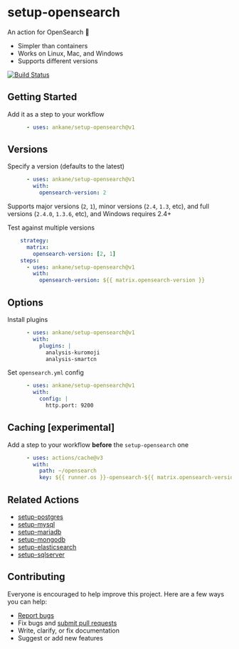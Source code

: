 # setup-opensearch

An action for OpenSearch :tada:

- Simpler than containers
- Works on Linux, Mac, and Windows
- Supports different versions

[![Build Status](https://github.com/ankane/setup-opensearch/actions/workflows/build.yml/badge.svg)](https://github.com/ankane/setup-opensearch/actions)

## Getting Started

Add it as a step to your workflow

```yml
      - uses: ankane/setup-opensearch@v1
```

## Versions

Specify a version (defaults to the latest)

```yml
      - uses: ankane/setup-opensearch@v1
        with:
          opensearch-version: 2
```

Supports major versions (`2`, `1`), minor versions (`2.4`, `1.3`, etc), and full versions (`2.4.0`, `1.3.6`, etc), and Windows requires 2.4+

Test against multiple versions

```yml
    strategy:
      matrix:
        opensearch-version: [2, 1]
    steps:
      - uses: ankane/setup-opensearch@v1
        with:
          opensearch-version: ${{ matrix.opensearch-version }}
```

## Options

Install plugins

```yml
      - uses: ankane/setup-opensearch@v1
        with:
          plugins: |
            analysis-kuromoji
            analysis-smartcn
```

Set `opensearch.yml` config

```yml
      - uses: ankane/setup-opensearch@v1
        with:
          config: |
            http.port: 9200
```

## Caching [experimental]

Add a step to your workflow **before** the `setup-opensearch` one

```yml
      - uses: actions/cache@v3
        with:
          path: ~/opensearch
          key: ${{ runner.os }}-opensearch-${{ matrix.opensearch-version }}
```

## Related Actions

- [setup-postgres](https://github.com/ankane/setup-postgres)
- [setup-mysql](https://github.com/ankane/setup-mysql)
- [setup-mariadb](https://github.com/ankane/setup-mariadb)
- [setup-mongodb](https://github.com/ankane/setup-mongodb)
- [setup-elasticsearch](https://github.com/ankane/setup-elasticsearch)
- [setup-sqlserver](https://github.com/ankane/setup-sqlserver)

## Contributing

Everyone is encouraged to help improve this project. Here are a few ways you can help:

- [Report bugs](https://github.com/ankane/setup-opensearch/issues)
- Fix bugs and [submit pull requests](https://github.com/ankane/setup-opensearch/pulls)
- Write, clarify, or fix documentation
- Suggest or add new features
